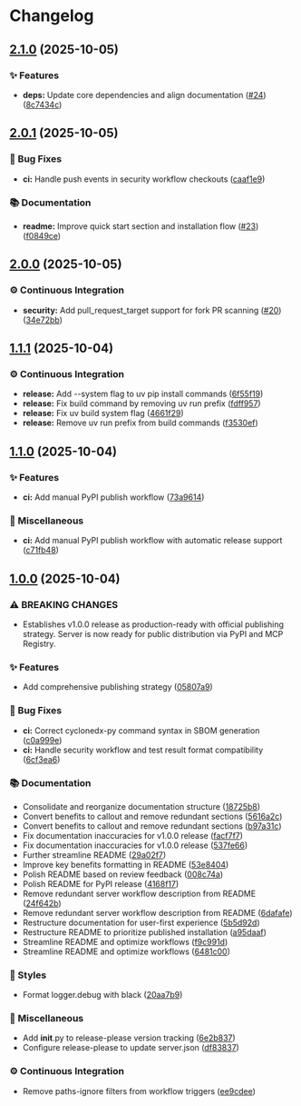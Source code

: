 # Changelog

## [2.1.0](https://github.com/danielscholl/mvn-mcp-server/compare/v2.0.1...v2.1.0) (2025-10-05)


### ✨ Features

* **deps:** Update core dependencies and align documentation ([#24](https://github.com/danielscholl/mvn-mcp-server/issues/24)) ([8c7434c](https://github.com/danielscholl/mvn-mcp-server/commit/8c7434cfd9dde1243891079f7a57892ee8a00921))

## [2.0.1](https://github.com/danielscholl/mvn-mcp-server/compare/v2.0.0...v2.0.1) (2025-10-05)


### 🐛 Bug Fixes

* **ci:** Handle push events in security workflow checkouts ([caaf1e9](https://github.com/danielscholl/mvn-mcp-server/commit/caaf1e98b10cd6a8a01e7961a5e7f037f2c62f2d))


### 📚 Documentation

* **readme:** Improve quick start section and installation flow ([#23](https://github.com/danielscholl/mvn-mcp-server/issues/23)) ([f0849ce](https://github.com/danielscholl/mvn-mcp-server/commit/f0849cef54a763707a9f19e0b32d07528af35239))

## [2.0.0](https://github.com/danielscholl/mvn-mcp-server/compare/v1.1.1...v2.0.0) (2025-10-05)


### ⚙️ Continuous Integration

* **security:** Add pull_request_target support for fork PR scanning ([#20](https://github.com/danielscholl/mvn-mcp-server/issues/20)) ([34e72bb](https://github.com/danielscholl/mvn-mcp-server/commit/34e72bb0425dfa053cbd70f253aeabb8f2bfbeb6))

## [1.1.1](https://github.com/danielscholl/mvn-mcp-server/compare/v1.1.0...v1.1.1) (2025-10-04)


### ⚙️ Continuous Integration

* **release:** Add --system flag to uv pip install commands ([6f55f19](https://github.com/danielscholl/mvn-mcp-server/commit/6f55f19f64d87eb60559ab310a418bf8ca04d8d3))
* **release:** Fix build command by removing uv run prefix ([fdff957](https://github.com/danielscholl/mvn-mcp-server/commit/fdff957460654994446915f3fcec049a38438355))
* **release:** Fix uv build system flag ([4661f29](https://github.com/danielscholl/mvn-mcp-server/commit/4661f29e146704becae93089285c33bd000c6fb4))
* **release:** Remove uv run prefix from build commands ([f3530ef](https://github.com/danielscholl/mvn-mcp-server/commit/f3530efb56e8a0eca1dfb62c409dce27f0a8a9bf))

## [1.1.0](https://github.com/danielscholl/mvn-mcp-server/compare/v1.0.0...v1.1.0) (2025-10-04)


### ✨ Features

* **ci:** Add manual PyPI publish workflow ([73a9614](https://github.com/danielscholl/mvn-mcp-server/commit/73a96144c54dcac9171879239fd8df15cc630e12))


### 🔧 Miscellaneous

* **ci:** Add manual PyPI publish workflow with automatic release support ([c71fb48](https://github.com/danielscholl/mvn-mcp-server/commit/c71fb48fec0739195a18b02b9ec40b7de5ecd006))

## [1.0.0](https://github.com/danielscholl/mvn-mcp-server/compare/v0.2.0...v1.0.0) (2025-10-04)


### ⚠ BREAKING CHANGES

* Establishes v1.0.0 release as production-ready with official publishing strategy. Server is now ready for public distribution via PyPI and MCP Registry.

### ✨ Features

* Add comprehensive publishing strategy ([05807a9](https://github.com/danielscholl/mvn-mcp-server/commit/05807a958ec597fcd8708b61c80ebfbe1e6eaea7))


### 🐛 Bug Fixes

* **ci:** Correct cyclonedx-py command syntax in SBOM generation ([c0a999e](https://github.com/danielscholl/mvn-mcp-server/commit/c0a999eb5feff524051f91689e301e527f1f35d3))
* **ci:** Handle security workflow and test result format compatibility ([6cf3ea6](https://github.com/danielscholl/mvn-mcp-server/commit/6cf3ea6c49c836d78c353131fd878af3cbffb37f))


### 📚 Documentation

* Consolidate and reorganize documentation structure ([18725b8](https://github.com/danielscholl/mvn-mcp-server/commit/18725b8d9faccf49848ce09a43506498a8b0d965))
* Convert benefits to callout and remove redundant sections ([5616a2c](https://github.com/danielscholl/mvn-mcp-server/commit/5616a2c2a851375d159fb5a702294262fa02c3a4))
* Convert benefits to callout and remove redundant sections ([b97a31c](https://github.com/danielscholl/mvn-mcp-server/commit/b97a31c9b8959abf8e492897deab2e9dd3de1c39))
* Fix documentation inaccuracies for v1.0.0 release ([facf7f7](https://github.com/danielscholl/mvn-mcp-server/commit/facf7f7e270faf38eff89330172e5797a86b1cb6))
* Fix documentation inaccuracies for v1.0.0 release ([537fe66](https://github.com/danielscholl/mvn-mcp-server/commit/537fe66df3819f81857c0f33a84f4f9ac207c9b7))
* Further streamline README ([29a02f7](https://github.com/danielscholl/mvn-mcp-server/commit/29a02f72ef1d740224887a83970719152f02903c))
* Improve key benefits formatting in README ([53e8404](https://github.com/danielscholl/mvn-mcp-server/commit/53e840467b55d29f5af916fb50e6b3688bbbfd0c))
* Polish README based on review feedback ([008c74a](https://github.com/danielscholl/mvn-mcp-server/commit/008c74a6d0e39a4ccacfe5c6483a513c7150c55f))
* Polish README for PyPI release ([4168f17](https://github.com/danielscholl/mvn-mcp-server/commit/4168f17b47e40bed6138ec27dbbe5224062a4b1c))
* Remove redundant server workflow description from README ([24f642b](https://github.com/danielscholl/mvn-mcp-server/commit/24f642b9055779055743ef2f4d4d6e734300bfb3))
* Remove redundant server workflow description from README ([6dafafe](https://github.com/danielscholl/mvn-mcp-server/commit/6dafafef87cff9db26b36efd23164242ce433f76))
* Restructure documentation for user-first experience ([5b5d92d](https://github.com/danielscholl/mvn-mcp-server/commit/5b5d92d5ffd8855aa10e5bb790691c04dd5317c3))
* Restructure README to prioritize published installation ([a95daaf](https://github.com/danielscholl/mvn-mcp-server/commit/a95daaf2718931a9c4e9db83c14d84165171d056))
* Streamline README and optimize workflows ([f9c991d](https://github.com/danielscholl/mvn-mcp-server/commit/f9c991db0596343b3346b3c9d79e96f6023ca0eb))
* Streamline README and optimize workflows ([6481c00](https://github.com/danielscholl/mvn-mcp-server/commit/6481c00501a20e4f0478419a6900ba9ac9dbc694))


### 💎 Styles

* Format logger.debug with black ([20aa7b9](https://github.com/danielscholl/mvn-mcp-server/commit/20aa7b9b1e82ac74af9ec76a2998b4d352aabf88))


### 🔧 Miscellaneous

* Add __init__.py to release-please version tracking ([6e2b837](https://github.com/danielscholl/mvn-mcp-server/commit/6e2b8374e562f3570fea0db3e99419da94820167))
* Configure release-please to update server.json ([df83837](https://github.com/danielscholl/mvn-mcp-server/commit/df83837bfedfc98278811546a360bbd79c68ebf8))


### ⚙️ Continuous Integration

* Remove paths-ignore filters from workflow triggers ([ee9cdee](https://github.com/danielscholl/mvn-mcp-server/commit/ee9cdee088efec60a378655e6b93bd69ed63940b))
